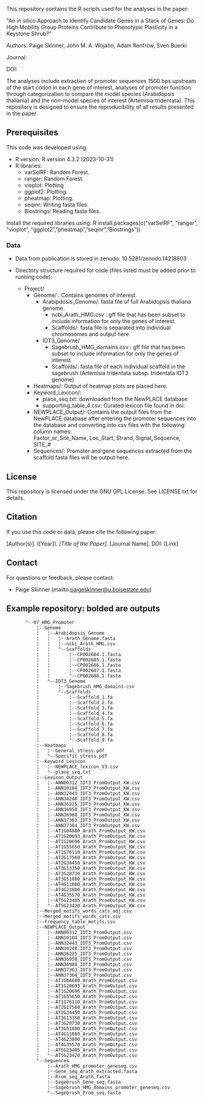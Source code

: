 This repository contains the R scripts used for the analyses in the paper:

"An in silico Approach to Identify Candidate Genes in a Stack of Genes: Do High Mobility Group Proteins Contribute to Phenotypic Plasticity in a Keystone Shrub?"

Authors: Paige Skinner, John M. A. Wojahn, Adam Renfrow, Sven Buerki

Journal: 

DOI: 

The analyses include extraction of promoter sequences 1500 bps upstream of the start codon in each gene of interest, analyses of promoter function through categorization to compare the model species (Arabidopsis thaliania) and the non-model species of interest (Artemisia tridentata). This repository is designed to ensure the reproducibility of all results presented in the paper.


## Prerequisites

This code was developed using:
- R version:  R version 4.3.2 (2023-10-31)
- R libraries:
  - varSelRF: Random Forest.
  - ranger: Random Forest.
  - vioplot: Plotting
  - ggplot2: Plotting.
  - pheatmap: Plotting.
  - seqinr: Writing fasta files.
  - Biostrings: Reading fasta files.


Install the required libraries using:
R
install.packages(c("varSelRF", "ranger", "vioplot", "ggplot2”,”pheatmap”,”seqinr”,”Biostrings”))

### Data

- Data from publication is stored in zenudo: 10.5281/zenodo.14218603


- Directory structure required for code (files listed must be added prior to running code):
	- Project/
		- Genome/ : Contains genomes of interest.
			- Arabipdosis_Genome/: fasta file of full Arabidopsis thaliana genome.
				- ncbi_Arath_HMG.csv : gff file that has been subset to include information for only the genes of interest. 
				- Scaffolds/: fasta file is separated into individual chromosomes and output 						here
			- IDT3_Genome/
				- Sagebrush_HMG_domains.csv : gff file that has been subset to include information for only the genes of interest. 
				- Scaffolds/: fasta file of each individual scaffold in the sagebrush 						(Artemisia tridentata subsp. tridentata IDT3 genome)
		- Heatmaps/: Output of heatmap plots are placed here.
		- Keyword_Lexicon/: 
			- place_seq.txt: downloaded from the NewPLACE database
			- supporting_table_4.csv: Curated lexicon file found in doi: 
		- NEWPLACE_Output/: Contains the output files from the NewPLACE database after entering the promoter sequences into the database and converting into csv files 						with the following column names:  	
							Factor_or_Site_Name, Loc_Start, Strand, Signal_Sequence, SITE_#
		- Sequences/: Promoter and gene sequences extracted from the scaffold fasta files will be output here. 



## License

This repository is licensed under the GNU GPL License. See LICENSE.txt for details.

## Citation

If you use this code or data, please cite the following paper:

[Author(s)]. ([Year]). *[Title of the Paper]*. [Journal Name]. DOI: [Link]

## Contact

For questions or feedback, please contact:
- Paige Skinner (mailto:paigeskinner@u.boisestate.edu)

## Example repository: bolded are outputs

           °--07_HMG_Promoter                                    
               ¦--Genome                                         
               ¦   ¦--Arabidopsis_Genome                         
               ¦   ¦   ¦--Arath_Genome.fasta                     
               ¦   ¦   ¦--ncbi_Arath_HMG.csv                     
               ¦   ¦   °--Scaffolds                              
               ¦   ¦       ¦--CP002684.1.fasta                   
               ¦   ¦       ¦--CP002685.1.fasta                   
               ¦   ¦       ¦--CP002686.1.fasta                   
               ¦   ¦       ¦--CP002687.1.fasta                   
               ¦   ¦       °--CP002688.1.fasta                   
               ¦   °--IDT3_Genome                                
               ¦       ¦--Sagebrush_HMG_domains.csv              
               ¦       °--Scaffolds                              
               ¦           ¦--Scaffold_1.fa                      
               ¦           ¦--Scaffold_2.fa                      
               ¦           ¦--Scaffold_3.fa                      
               ¦           ¦--Scaffold_4.fa                      
               ¦           ¦--Scaffold_5.fa                      
               ¦           ¦--Scaffold_6.fa                      
               ¦           ¦--Scaffold_7.fa                      
               ¦           ¦--Scaffold_8.fa                      
               ¦           °--Scaffold_9.fa                      
               ¦--Heatmaps                                       
               ¦   ¦--General_stress.pdf                         
               ¦   °--Specific_stress.pdf                        
               ¦--Keyword_Lexicon                                
               ¦   ¦--NEWPLACE_lexicon_V3.csv                    
               ¦   °--place_seq.txt                              
               ¦--Lexicon_Output                                 
               ¦   ¦--ANN00312_IDT3_PromOutput_KW.csv            
               ¦   ¦--ANN10184_IDT3_PromOutput_KW.csv            
               ¦   ¦--ANN32443_IDT3_PromOutput_KW.csv            
               ¦   ¦--ANN34248_IDT3_PromOutput_KW.csv            
               ¦   ¦--ANN36225_IDT3_PromOutput_KW.csv            
               ¦   ¦--ANN36958_IDT3_PromOutput_KW.csv            
               ¦   ¦--ANN36988_IDT3_PromOutput_KW.csv            
               ¦   ¦--ANN37363_IDT3_PromOutput_KW.csv            
               ¦   ¦--ANN37364_IDT3_PromOutput_KW.csv            
               ¦   ¦--AT1G04880_Arath_PromOutput_KW.csv          
               ¦   ¦--AT1G20693_Arath_PromOutput_KW.csv          
               ¦   ¦--AT1G20696_Arath_PromOutput_KW.csv          
               ¦   ¦--AT1G55650_Arath_PromOutput_KW.csv          
               ¦   ¦--AT1G76110_Arath_PromOutput_KW.csv          
               ¦   ¦--AT2G17560_Arath_PromOutput_KW.csv          
               ¦   ¦--AT2G34450_Arath_PromOutput_KW.csv          
               ¦   ¦--AT3G13350_Arath_PromOutput_KW.csv          
               ¦   ¦--AT3G28730_Arath_PromOutput_KW.csv          
               ¦   ¦--AT3G51880_Arath_PromOutput_KW.csv          
               ¦   ¦--AT4G11080_Arath_PromOutput_KW.csv          
               ¦   ¦--AT4G23800_Arath_PromOutput_KW.csv          
               ¦   ¦--AT4G35570_Arath_PromOutput_KW.csv          
               ¦   ¦--AT5G23405_Arath_PromOutput_KW.csv          
               ¦   °--AT5G23420_Arath_PromOutput_KW.csv          
               ¦--Merged_motifs_words_cats_adj.csv               
               ¦--Merged_motifs_words_cats.csv
               ¦--Frequency_table_motifs.csv                   
               ¦--NEWPLACE_Output                                
               ¦   ¦--ANN00312_IDT3_PromOutput.csv               
               ¦   ¦--ANN10184_IDT3_PromOutput.csv                
               ¦   ¦--ANN32443_IDT3_PromOutput.csv               
               ¦   ¦--ANN34248_IDT3_PromOutput.csv               
               ¦   ¦--ANN36225_IDT3_PromOutput.csv               
               ¦   ¦--ANN36958_IDT3_PromOutput.csv               
               ¦   ¦--ANN36988_IDT3_PromOutput.csv               
               ¦   ¦--ANN37363_IDT3_PromOutput.csv               
               ¦   ¦--ANN37364_IDT3_PromOutput.csv               
               ¦   ¦--AT1G04880_Arath_PromOutput.csv             
               ¦   ¦--AT1G20693_Arath_PromOutput.csv             
               ¦   ¦--AT1G20696_Arath_PromOutput.csv             
               ¦   ¦--AT1G55650_Arath_PromOutput.csv             
               ¦   ¦--AT1G76110_Arath_PromOutput.csv             
               ¦   ¦--AT2G17560_Arath_PromOutput.csv             
               ¦   ¦--AT2G34450_Arath_PromOutput.csv             
               ¦   ¦--AT3G13350_Arath_PromOutput.csv             
               ¦   ¦--AT3G28730_Arath_PromOutput.csv             
               ¦   ¦--AT3G51880_Arath_PromOutput.csv             
               ¦   ¦--AT4G11080_Arath_PromOutput.csv             
               ¦   ¦--AT4G23800_Arath_PromOutput.csv             
               ¦   ¦--AT4G35570_Arath_PromOutput.csv             
               ¦   ¦--AT5G23405_Arath_PromOutput.csv             
               ¦   °--AT5G23420_Arath_PromOutput.csv                           
               °--Sequences                                      
                   ¦--Arath_HMG_promoter_geneseq.csv             
                   ¦--Gene_seq_Arath_extracted.fasta             
                   ¦--Prom_seq_Arath.fasta                       
                   ¦--Sagebrush_Gene_seq.fasta                   
                   ¦--Sagebrush_HMG_domains_promoter_geneseq.csv 
                   °--Sagebrush_Prom_seq.fasta  
